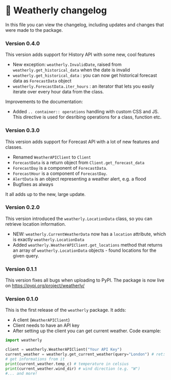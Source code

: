 # 📜 Weatherly changelog
In this file you can view the changelog, including updates and changes that were made to the package.
 
### Version 0.4.0
This version adds support for History API with some new, cool features
* New exception: `weatherly.InvalidDate`, raised from `weatherly.get_historical_data` when the date is invalid
* `weatherly.get_historical_data` : you can now get historical forecast data as `ForecastData` object
* `weatherly.ForecastData.iter_hours` : an iterator that lets you easily iterate over every hour data from the class.

Improvements to the documentation:
* Added `.. container:: operations` handling with custom CSS and JS. This directive is used for desribing operations for a class, function etc.

### Version 0.3.0
This version adds support for Forecast API with a lot of new features and classes.
* Renamed `WeatherAPIClient` to `Client`
* `ForecastData` is a return object from `Client.get_forecast_data`
* `ForecastDay` is a component of `ForecastData`.
* `ForecastHour` is a component of `ForecastDay`.
* `AlertData` is an object representing a weather alert, e.g. a flood
* Bugfixes as always

It all adds up to the new, large update.

### Version 0.2.0
This version introduced the `weatherly.LocationData` class, so you can retrieve location information.
* NEW: `weatherly.CurrentWeatherData` now has a `location` attribute, which is exactly `weatherly.LocationData`
* Added `weatherly.WeatherAPIClient.get_locations` method that returns an array of `weatherly.LocationData` objects - found locations for the given query.

### Version 0.1.1
This version fixes all bugs when uploading to PyPI. The package is now live on https://pypi.org/project/weatherly/

### Version 0.1.0
This is the first release of the `weatherly` package. It adds:
* A client (`WeatherAPIClient`)
* Client needs to have an API key
* After setting up the client you can get current weather. Code example:
```py
import weatherly

client = weatherly.WeatherAPIClient("Your API Key")
current_weather = weatherly.get_current_weather(query="London") # ret: CurrentWeatherData
# get informations from it
print(current_weather.temp_c) # temperature in celsius
print(current_weather.wind_dir) # wind direction (e.g. "W")
#... and more!
```